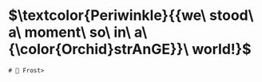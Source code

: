 <!--
### Hi there 👋
-->

<!--
**ken-ryuu/ken-ryuu** is a ✨ _special_ ✨ repository because its `README.md` (this file) appears on your GitHub profile.

Here are some ideas to get you started:

- 🔭 I’m currently working on ...
- 🌱 I’m currently learning ...
- 👯 I’m looking to collaborate on ...
- 🤔 I’m looking for help with ...
- 💬 Ask me about ...
- 📫 How to reach me: ...
- 😄 Pronouns: ...
- ⚡ Fun fact: ...
-->


# $\textcolor{Periwinkle}{{we\ stood\ a\ moment\ so\ in\ a\ {\color{Orchid}strAnGE}}\ world!}$
```diff
# 🐧 Frost>
```

<!--
```diff
- text in red
+ text in green
! text in orange
# text in gray
@@ hello world text in purple (and bold)@@
```
-->


<!--
\textcolor{declared-color}{text}
$\color{green}{test}$
## $\textcolor{yellow}{This\ is\ a\ Big\ Title}$
# ${This\ is\ a\ {\color{red}Big}}\ Title$
-->
